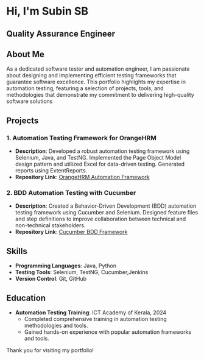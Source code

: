 # Hi, I'm Subin SB

## Quality Assurance Engineer



## About Me

As a dedicated software tester and automation engineer, I am passionate about designing and implementing efficient testing frameworks that guarantee software excellence. This portfolio highlights my expertise in automation testing, featuring a selection of projects, tools, and methodologies that demonstrate my commitment to delivering high-quality software solutions

## Projects

### 1. Automation Testing Framework for OrangeHRM
- **Description**: Developed a robust automation testing framework using Selenium, Java, and TestNG. Implemented the Page Object Model design pattern and utilized Excel for data-driven testing. Generated reports using ExtentReports.
- **Repository Link**: [OrangeHRM Automation Framework](https://github.com/SubinSB007/OrangeHrmProject.git)

### 2. BDD Automation Testing with Cucumber
- **Description**: Created a Behavior-Driven Development (BDD) automation testing framework using Cucumber and Selenium. Designed feature files and step definitions to improve collaboration between technical and non-technical stakeholders.
- **Repository Link**: [Cucumber BDD Framework](https://github.com/SubinSB007/OrangeHRM-Cucumber-framework.git)

## Skills

- **Programming Languages**: Java, Python
- **Testing Tools**: Selenium, TestNG, Cucumber,Jenkins
- **Version Control**: Git, GitHub

## Education

- **Automation Testing Training**: ICT Academy of Kerala, 2024
  - Completed comprehensive training in automation testing methodologies and tools.
  - Gained hands-on experience with popular automation frameworks and tools.
  
Thank you for visiting my portfolio!
